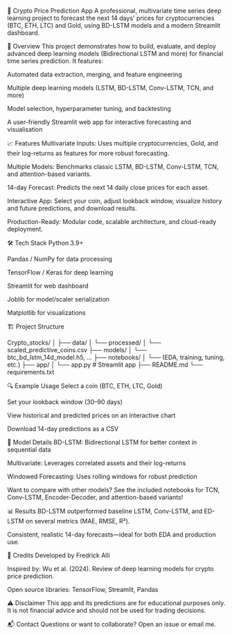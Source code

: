 🚀 Crypto Price Prediction App
A professional, multivariate time series deep learning project to forecast the next 14 days' prices for cryptocurrencies (BTC, ETH, LTC) and Gold, using BD-LSTM models and a modern Streamlit dashboard.

🌟 Overview
This project demonstrates how to build, evaluate, and deploy advanced deep learning models (Bidirectional LSTM and more) for financial time series prediction.
It features:

Automated data extraction, merging, and feature engineering

Multiple deep learning models (LSTM, BD-LSTM, Conv-LSTM, TCN, and more)

Model selection, hyperparameter tuning, and backtesting

A user-friendly Streamlit web app for interactive forecasting and visualisation

📈 Features
Multivariate Inputs: Uses multiple cryptocurrencies, Gold, and their log-returns as features for more robust forecasting.

Multiple Models: Benchmarks classic LSTM, BD-LSTM, Conv-LSTM, TCN, and attention-based variants.

14-day Forecast: Predicts the next 14 daily close prices for each asset.

Interactive App: Select your coin, adjust lookback window, visualize history and future predictions, and download results.

Production-Ready: Modular code, scalable architecture, and cloud-ready deployment.

🛠️ Tech Stack
Python 3.9+

Pandas / NumPy for data processing

TensorFlow / Keras for deep learning

Streamlit for web dashboard

Joblib for model/scaler serialization

Matplotlib for visualizations

🏗️ Project Structure

Crypto_stocks/
│
├── data/
│   └── processed/
│       └── scaled_predictive_coins.csv
├── models/
│   └── btc_bd_lstm_14d_model.h5, ...
├── notebooks/
│   └── (EDA, training, tuning, etc.)
├── app/
│   └── app.py  # Streamlit app
├── README.md
└── requirements.txt

🔍 Example Usage
Select a coin (BTC, ETH, LTC, Gold)

Set your lookback window (30–90 days)

View historical and predicted prices on an interactive chart

Download 14-day predictions as a CSV

🤖 Model Details
BD-LSTM: Bidirectional LSTM for better context in sequential data

Multivariate: Leverages correlated assets and their log-returns

Windowed Forecasting: Uses rolling windows for robust prediction

Want to compare with other models? See the included notebooks for TCN, Conv-LSTM, Encoder-Decoder, and attention-based variants!

📊 Results
BD-LSTM outperformed baseline LSTM, Conv-LSTM, and ED-LSTM on several metrics (MAE, RMSE, R²).

Consistent, realistic 14-day forecasts—ideal for both EDA and production use.

📝 Credits
Developed by Fredrick Alli

Inspired by: Wu et al. (2024). Review of deep learning models for crypto price prediction.

Open source libraries: TensorFlow, Streamlit, Pandas

⚠️ Disclaimer
This app and its predictions are for educational purposes only.
It is not financial advice and should not be used for trading decisions.

📬 Contact
Questions or want to collaborate? Open an issue or email me.
